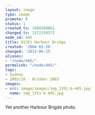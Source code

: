 ```yaml
---
layout: image
type: image
promote: 0
status: 1
created_ts: 1080280861
changed_ts: 1372159373
node_id: 445
title: 01351 Harbour Bridge
created: '2004-03-26'
changed: '2013-06-25'
aliases:
- "/node/445/"
permalink: "/node/445/"
tags:
- Sydney
- 2003/10 - October 2003
images:
- src: image/images/img_1351-b-445.jpg
  name: img_1351-b-445.jpg
---
```

Yet another Harbour Brigde photo.
